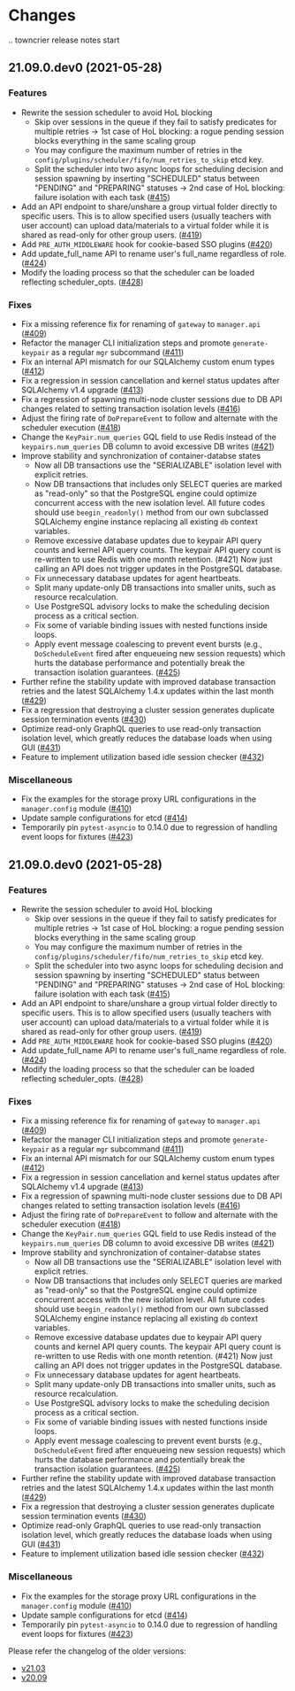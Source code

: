 Changes
=======

<!--
    You should *NOT* be adding new change log entries to this file, this
    file is managed by towncrier. You *may* edit previous change logs to
    fix problems like typo corrections or such.

    To add a new change log entry, please refer
    https://pip.pypa.io/en/latest/development/contributing/#news-entries

    We named the news folder "changes".

    WARNING: Don't drop the last line!
-->

.. towncrier release notes start

21.09.0.dev0 (2021-05-28)
-------------------------


### Features
* Rewrite the session scheduler to avoid HoL blocking
   - Skip over sessions in the queue if they fail to satisfy predicates for multiple retries -> 1st case of HoL blocking: a rogue pending session blocks everything in the same scaling group
   - You may configure the maximum number of retries in the `config/plugins/scheduler/fifo/num_retries_to_skip` etcd key.
   - Split the scheduler into two async loops for scheduling decision and session spawning by inserting "SCHEDULED" status between "PENDING" and "PREPARING" statuses -> 2nd case of HoL blocking: failure isolation with each task ([#415](https://github.com/lablup/backend.ai-manager/issues/415))
* Add an API endpoint to share/unshare a group virtual folder directly to specific users. This is to allow specified users (usually teachers with user account) can upload data/materials to a virtual folder while it is shared as read-only for other group users. ([#419](https://github.com/lablup/backend.ai-manager/issues/419))
* Add `PRE_AUTH_MIDDLEWARE` hook for cookie-based SSO plugins ([#420](https://github.com/lablup/backend.ai-manager/issues/420))
* Add update_full_name API to rename user's full_name regardless of role. ([#424](https://github.com/lablup/backend.ai-manager/issues/424))
* Modify the loading process so that the scheduler can be loaded reflecting scheduler_opts. ([#428](https://github.com/lablup/backend.ai-manager/issues/428))

### Fixes
* Fix a missing reference fix for renaming of `gateway` to `manager.api` ([#409](https://github.com/lablup/backend.ai-manager/issues/409))
* Refactor the manager CLI initialization steps and promote `generate-keypair` as a regular `mgr` subcommand ([#411](https://github.com/lablup/backend.ai-manager/issues/411))
* Fix an internal API mismatch for our SQLAlchemy custom enum types ([#412](https://github.com/lablup/backend.ai-manager/issues/412))
* Fix a regression in session cancellation and kernel status updates after SQLAlchemy v1.4 upgrade ([#413](https://github.com/lablup/backend.ai-manager/issues/413))
* Fix a regression of spawning multi-node cluster sessions due to DB API changes related to setting transaction isolation levels ([#416](https://github.com/lablup/backend.ai-manager/issues/416))
* Adjust the firing rate of `DoPrepareEvent` to follow and alternate with the scheduler execution ([#418](https://github.com/lablup/backend.ai-manager/issues/418))
* Change the `KeyPair.num_queries` GQL field to use Redis instead of the `keypairs.num_queries` DB column to avoid excessive DB writes ([#421](https://github.com/lablup/backend.ai-manager/issues/421))
* Improve stability and synchronization of container-databse states
  - Now all DB transactions use the "SERIALIZABLE" isolation level with explicit retries.
  - Now DB transactions that includes only SELECT queries are marked as "read-only" so that
    the PostgreSQL engine could optimize concurrent access with the new isolation level.
    All future codes should use `beegin_readonly()` method from our own subclassed SQLAlchemy
    engine instance replacing all existing `db` context variables.
  - Remove excessive database updates due to keypair API query counts and kernel API query counts.
    The keypair API query count is re-written to use Redis with one month retention. (#421)
    Now just calling an API does not trigger updates in the PostgreSQL database.
  - Fix unnecessary database updates for agent heartbeats.
  - Split many update-only DB transactions into smaller units, such as resource recalculation.
  - Use PostgreSQL advisory locks to make the scheduling decision process as a critical section.
  - Fix some of variable binding issues with nested functions inside loops.
  - Apply event message coalescing to prevent event bursts (e.g., `DoScheduleEvent` fired after
    enqueueing new session requests) which hurts the database performance and potentially
    break the transaction isolation guarantees. ([#425](https://github.com/lablup/backend.ai-manager/issues/425))
* Further refine the stability update with improved database transaction retries and the latest SQLAlchemy 1.4.x updates within the last month ([#429](https://github.com/lablup/backend.ai-manager/issues/429))
* Fix a regression that destroying a cluster session generates duplicate session termination events ([#430](https://github.com/lablup/backend.ai-manager/issues/430))
* Optimize read-only GraphQL queries to use read-only transaction isolation level, which greatly reduces the database loads when using GUI ([#431](https://github.com/lablup/backend.ai-manager/issues/431))
* Feature to implement utilization based idle session checker ([#432](https://github.com/lablup/backend.ai-manager/issues/432))

### Miscellaneous
* Fix the examples for the storage proxy URL configurations in the `manager.config` module ([#410](https://github.com/lablup/backend.ai-manager/issues/410))
* Update sample configurations for etcd ([#414](https://github.com/lablup/backend.ai-manager/issues/414))
* Temporarily pin `pytest-asyncio` to 0.14.0 due to regression of handling event loops for fixtures ([#423](https://github.com/lablup/backend.ai-manager/issues/423))


21.09.0.dev0 (2021-05-28)
-------------------------


### Features
* Rewrite the session scheduler to avoid HoL blocking
   - Skip over sessions in the queue if they fail to satisfy predicates for multiple retries -> 1st case of HoL blocking: a rogue pending session blocks everything in the same scaling group
   - You may configure the maximum number of retries in the `config/plugins/scheduler/fifo/num_retries_to_skip` etcd key.
   - Split the scheduler into two async loops for scheduling decision and session spawning by inserting "SCHEDULED" status between "PENDING" and "PREPARING" statuses -> 2nd case of HoL blocking: failure isolation with each task ([#415](https://github.com/lablup/backend.ai-manager/issues/415))
* Add an API endpoint to share/unshare a group virtual folder directly to specific users. This is to allow specified users (usually teachers with user account) can upload data/materials to a virtual folder while it is shared as read-only for other group users. ([#419](https://github.com/lablup/backend.ai-manager/issues/419))
* Add `PRE_AUTH_MIDDLEWARE` hook for cookie-based SSO plugins ([#420](https://github.com/lablup/backend.ai-manager/issues/420))
* Add update_full_name API to rename user's full_name regardless of role. ([#424](https://github.com/lablup/backend.ai-manager/issues/424))
* Modify the loading process so that the scheduler can be loaded reflecting scheduler_opts. ([#428](https://github.com/lablup/backend.ai-manager/issues/428))

### Fixes
* Fix a missing reference fix for renaming of `gateway` to `manager.api` ([#409](https://github.com/lablup/backend.ai-manager/issues/409))
* Refactor the manager CLI initialization steps and promote `generate-keypair` as a regular `mgr` subcommand ([#411](https://github.com/lablup/backend.ai-manager/issues/411))
* Fix an internal API mismatch for our SQLAlchemy custom enum types ([#412](https://github.com/lablup/backend.ai-manager/issues/412))
* Fix a regression in session cancellation and kernel status updates after SQLAlchemy v1.4 upgrade ([#413](https://github.com/lablup/backend.ai-manager/issues/413))
* Fix a regression of spawning multi-node cluster sessions due to DB API changes related to setting transaction isolation levels ([#416](https://github.com/lablup/backend.ai-manager/issues/416))
* Adjust the firing rate of `DoPrepareEvent` to follow and alternate with the scheduler execution ([#418](https://github.com/lablup/backend.ai-manager/issues/418))
* Change the `KeyPair.num_queries` GQL field to use Redis instead of the `keypairs.num_queries` DB column to avoid excessive DB writes ([#421](https://github.com/lablup/backend.ai-manager/issues/421))
* Improve stability and synchronization of container-databse states
  - Now all DB transactions use the "SERIALIZABLE" isolation level with explicit retries.
  - Now DB transactions that includes only SELECT queries are marked as "read-only" so that
    the PostgreSQL engine could optimize concurrent access with the new isolation level.
    All future codes should use `beegin_readonly()` method from our own subclassed SQLAlchemy
    engine instance replacing all existing `db` context variables.
  - Remove excessive database updates due to keypair API query counts and kernel API query counts.
    The keypair API query count is re-written to use Redis with one month retention. (#421)
    Now just calling an API does not trigger updates in the PostgreSQL database.
  - Fix unnecessary database updates for agent heartbeats.
  - Split many update-only DB transactions into smaller units, such as resource recalculation.
  - Use PostgreSQL advisory locks to make the scheduling decision process as a critical section.
  - Fix some of variable binding issues with nested functions inside loops.
  - Apply event message coalescing to prevent event bursts (e.g., `DoScheduleEvent` fired after
    enqueueing new session requests) which hurts the database performance and potentially
    break the transaction isolation guarantees. ([#425](https://github.com/lablup/backend.ai-manager/issues/425))
* Further refine the stability update with improved database transaction retries and the latest SQLAlchemy 1.4.x updates within the last month ([#429](https://github.com/lablup/backend.ai-manager/issues/429))
* Fix a regression that destroying a cluster session generates duplicate session termination events ([#430](https://github.com/lablup/backend.ai-manager/issues/430))
* Optimize read-only GraphQL queries to use read-only transaction isolation level, which greatly reduces the database loads when using GUI ([#431](https://github.com/lablup/backend.ai-manager/issues/431))
* Feature to implement utilization based idle session checker ([#432](https://github.com/lablup/backend.ai-manager/issues/432))

### Miscellaneous
* Fix the examples for the storage proxy URL configurations in the `manager.config` module ([#410](https://github.com/lablup/backend.ai-manager/issues/410))
* Update sample configurations for etcd ([#414](https://github.com/lablup/backend.ai-manager/issues/414))
* Temporarily pin `pytest-asyncio` to 0.14.0 due to regression of handling event loops for fixtures ([#423](https://github.com/lablup/backend.ai-manager/issues/423))


Please refer the changelog of the older versions:
* [v21.03](https://github.com/lablup/backend.ai-manager/blob/21.03/CHANGELOG.md)
* [v20.09](https://github.com/lablup/backend.ai-manager/blob/20.09/CHANGELOG.md)
